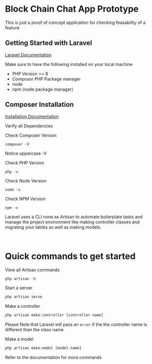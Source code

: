 # Block Chain Chat App Prototype
This is just a proof of concept application for checking feasability of a feature

## Getting Started with Laravel
<a href="https://laravel.com/docs/10.x#why-laravel">Laravel Documentation</a>

Make sure to have the following installed on your local machine
 
 - PHP Version >= 8
 - Composor PHP Package manager
 - node 
 - npm (node package manager)
## Composer Installation
<a href="https://getcomposer.org/doc/00-intro.md#installation-windows">Installation Documentation</a>

Verify all Dependencies

Check Composer Version
```
composer -V
```
Notice uppercase -V

Check PHP Version
```
php -v
```

Check Node Version

```
node -v
```
Check NPM Version

```
npm -v
```

 Laravel uses a CLI none as Artisan to automate boilerplate tasks and manage the project environment like making controller classes and migrating your tables as well as making models.

<br>

# Quick commands to get started

View all Artisan commands
```php
php artisan -h
```
Start a server
```php
php artisan serve
```

Make a controller 
```php
php artisan make:controller [controller-name]
```
Please Note that Laravel will pass an `error` if the the controller name is different than the class name 


Make a model 
```php
php artisan make:model [model-name]
```
Refer to the documentation for more commands